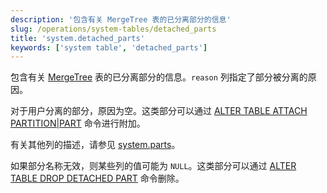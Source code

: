 ```yaml
---
description: '包含有关 MergeTree 表的已分离部分的信息'
slug: /operations/system-tables/detached_parts
title: 'system.detached_parts'
keywords: ['system table', 'detached_parts']
---
```


包含有关 [MergeTree](../../engines/table-engines/mergetree-family/mergetree.md) 表的已分离部分的信息。`reason` 列指定了部分被分离的原因。

对于用户分离的部分，原因为空。这类部分可以通过 [ALTER TABLE ATTACH PARTITION\|PART](/sql-reference/statements/alter/partition#attach-partitionpart) 命令进行附加。

有关其他列的描述，请参见 [system.parts](../../operations/system-tables/parts.md)。

如果部分名称无效，则某些列的值可能为 `NULL`。这类部分可以通过 [ALTER TABLE DROP DETACHED PART](/sql-reference/statements/alter/view) 命令删除。
